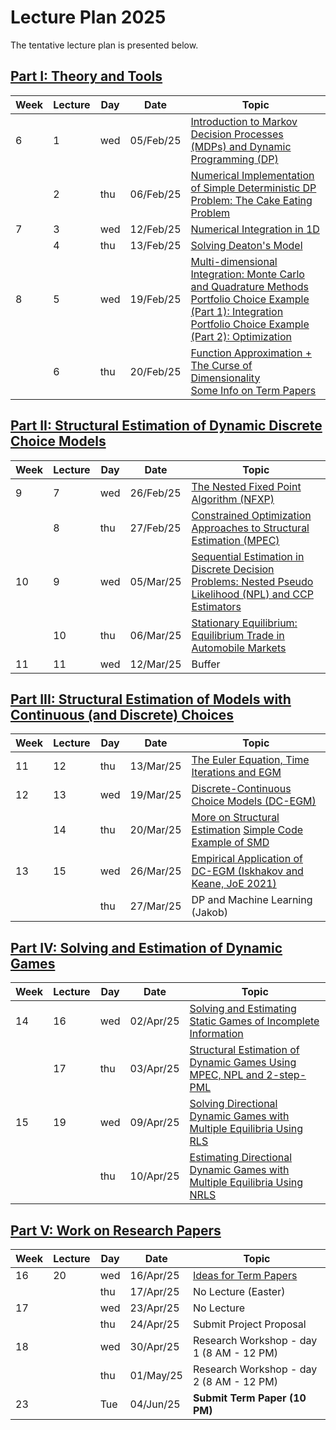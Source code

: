 # Lecture Plan 2025  
The tentative lecture plan is presented below.

## [Part I: Theory and Tools](https://github.com/bschjerning/dp_ucph/tree/main/1_theory_tools)                                                      

| Week | Lecture | Day | Date      | Topic |
|------|---------|-----|-----------|------------------------------------------------------|
| 6    | 1       | wed | 05/Feb/25 | [Introduction to Markov Decision Processes (MDPs) and Dynamic Programming (DP)](/1_theory_tools/01_dp_intro.ipynb)                          |
|      | 2       | thu | 06/Feb/25 | [Numerical Implementation of Simple Deterministic DP Problem: The Cake Eating Problem](/1_theory_tools/02_cake_eating_example.ipynb)  |
| 7    | 3       | wed | 12/Feb/25 | [Numerical Integration in 1D](/1_theory_tools/03_deaton_1d_integration.ipynb)    |  
|      | 4       | thu | 13/Feb/25 | [Solving Deaton's Model](/1_theory_tools/03_deaton_1d_integration.ipynb)    |  
| 8    | 5       | wed | 19/Feb/25 | [Multi-dimensional Integration: Monte Carlo and Quadrature Methods](/1_theory_tools/04_multi_d_integration.ipynb)  <br> [Portfolio Choice Example (Part 1): Integration](/1_theory_tools/04a_portfolio_integration.ipynb)<br> [Portfolio Choice Example (Part 2): Optimization](/1_theory_tools/04b_portfolio_optimal.ipynb)| 
|      | 6       | thu | 20/Feb/25 |   [Function Approximation + The Curse of Dimensionality](/1_theory_tools/05_interpolation.ipynb) <br> [Some Info on Term Papers](/5_term_paper/term_paper.ipynb) |

## [Part II: Structural Estimation of Dynamic Discrete Choice Models](https://github.com/bschjerning/dp_ucph/tree/main/2_dynamic_discrete_choice)      
| Week | Lecture | Day | Date      | Topic |
|------|---------|-----|-----------|------------------------------------------------------|
| 9  | 7  | wed | 26/Feb/25 | [The Nested Fixed Point Algorithm (NFXP)](/2_dynamic_discrete_choice/1_nfxp.pdf)|
|    | 8  | thu | 27/Feb/25 | [Constrained Optimization Approaches to Structural Estimation (MPEC)](/2_dynamic_discrete_choice/2_mpec.pdf) |
| 10 | 9  | wed | 05/Mar/25 | [Sequential Estimation in Discrete Decision Problems: Nested Pseudo Likelihood (NPL) and CCP Estimators](/2_dynamic_discrete_choice/3_npl.pdf) |
|    | 10 | thu | 06/Mar/25 | [Stationary Equilibrium: Equilibrium Trade in Automobile Markets](/2_dynamic_discrete_choice/4_eqbtrade.pdf)     |
| 11 | 11 | wed | 12/Mar/25 | Buffer  |

## [Part III: Structural Estimation of Models with Continuous (and Discrete) Choices](https://github.com/bschjerning/dp_ucph/tree/main/3_discrete_continuous_choice)
| Week | Lecture | Day | Date      | Topic |
|------|---------|-----|-----------|------------------------------------------------------|
| 11    | 12 | thu | 13/Mar/25 | [The Euler Equation, Time Iterations and EGM](/3_discrete_continuous_choice/1_euler_egm.ipynb)             |
| 12 | 13 | wed | 19/Mar/25 | [Discrete-Continuous Choice Models (DC-EGM)](/3_discrete_continuous_choice/2_dcegm.pdf)  |
|    | 14 | thu | 20/Mar/25 | [More on Structural Estimation](/3_discrete_continuous_choice/3_struct_est.pdf) [Simple Code Example of SMD]()| 
| 13 | 15 | wed | 26/Mar/25 |[Empirical Application of DC-EGM (Iskhakov and Keane, JoE 2021)](/3_discrete_continuous_choice/4_aupens_dc_egm.pdf)  |
|    |    | thu | 27/Mar/25 | DP and Machine Learning (Jakob)                |

## [Part IV: Solving and Estimation of Dynamic Games](https://github.com/bschjerning/dp_ucph/tree/main/4_dynamic_games)	
| Week | Lecture | Day | Date      | Topic |
|------|---------|-----|-----------|------------------------------------------------------|
| 14 | 16 | wed | 02/Apr/25 | [Solving and Estimating Static Games of Incomplete Information](/4_dynamic_games/1_StaticGames.pdf)  |
|  | 17 | thu | 03/Apr/25 | [Structural Estimation of Dynamic Games Using MPEC, NPL and 2-step-PML](/4_dynamic_games/2_DynamicGames.pdf)  |
| 15 | 19 | wed | 09/Apr/25 | [Solving Directional Dynamic Games with Multiple Equilibria Using RLS](/4_dynamic_games/3_rls.pdf)  |
|    |    | thu | 10/Apr/25 | [Estimating Directional Dynamic Games with Multiple Equilibria Using NRLS](/4_dynamic_games/4_nrls.pdf)   |

## [Part V: Work on Research Papers](https://github.com/bschjerning/dp_ucph/tree/main/5_term_paper)
| Week | Lecture | Day | Date      | Topic |
|------|---------|-----|-----------|------------------------------------------------------|
| 16 | 20 | wed | 16/Apr/25 | [Ideas for Term Papers](/5_term_paper/term_paper.ipynb)  |
|    |    | thu | 17/Apr/25 | No Lecture (Easter)                            |
| 17 |  | wed | 23/Apr/25 | No Lecture                            |
|    |  | thu | 24/Apr/25 | Submit Project Proposal              |
| 18 |  | wed | 30/Apr/25 | Research Workshop - day 1 (8 AM - 12 PM)   |
|    |  | thu | 01/May/25 | Research Workshop - day 2 (8 AM - 12 PM) |
| 23 |  | Tue | 04/Jun/25 | **Submit Term Paper (10 PM)**        |